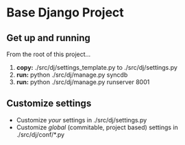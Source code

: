 Base Django Project
================

## Get up and running
From the root of this project...

1. **copy:** ./src/dj/settings_template.py to ./src/dj/settings.py
2. **run:** python ./src/dj/manage.py syncdb
3. **run:** python ./src/dj/manage.py runserver 8001

## Customize settings
- Customize *your* settings in ./src/dj/settings.py
- Customize *global* (commitable, project based) settings in ./src/dj/conf/*.py 